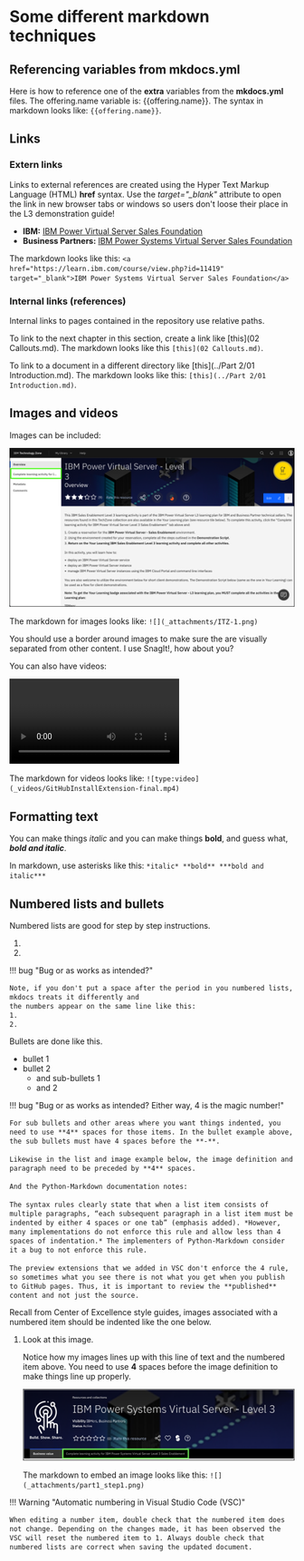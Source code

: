 # Some different markdown techniques

## Referencing variables from mkdocs.yml

Here is how to reference one of the **extra** variables from the **mkdocs.yml** files. The offering.name variable is: {{offering.name}}. The syntax in markdown looks like: ```{{offering.name}}```.

## Links

### Extern links

Links to external references are created using the Hyper Text Markup Language (HTML) **href** syntax. Use the *target="_blank"* attribute to open the link in new browser tabs or windows so users don't loose their place in the L3 demonstration guide!

- **IBM:** <a href="https://yourlearning.ibm.com/activity/PLAN-4E64FE2FDBF0" target="_blank">IBM Power Virtual Server Sales Foundation</a>
- **Business Partners:** <a href="https://learn.ibm.com/course/view.php?id=11419" target="_blank">IBM Power Systems Virtual Server Sales Foundation</a>

The markdown looks like this: ```<a href="https://learn.ibm.com/course/view.php?id=11419" target="_blank">IBM Power Systems Virtual Server Sales Foundation</a>```


### Internal links (references)

Internal links to pages contained in the repository use relative paths. 

To link to the next chapter in this section, create a link like [this](02 Callouts.md). 
The markdown looks like this ```[this](02 Callouts.md)```. 

To link to a document in a different directory like [this](../Part 2/01 Introduction.md). 
The markdown looks like this: ```[this](../Part 2/01 Introduction.md)```.

## Images and videos

Images can be included:

![](_attachments/ITZ-1.png)

The markdown for images looks like: ```![](_attachments/ITZ-1.png)```

You should use a border around images to make sure the are visually separated from other content. I use SnagIt!, how about you?

You can also have videos:

![type:video](_videos/GitHubInstallExtension-final.mp4)

The markdown for videos looks like: ```![type:video](_videos/GitHubInstallExtension-final.mp4)```


## Formatting text

You can make things *italic* and you can make things **bold**, and guess what, ***bold and italic***. 

In markdown, use asterisks like this: ```*italic* **bold** ***bold and italic***```

## Numbered lists and bullets

Numbered lists are good for step by step instructions.

1. 
2. 

!!! bug "Bug or as works as intended?"

    Note, if you don't put a space after the period in you numbered lists, mkdocs treats it differently and
    the numbers appear on the same line like this:
    1.
    2.


Bullets are done like this.

- bullet 1 
- bullet 2 
    - and sub-bullets 1 
    - and 2 

!!! bug "Bug or as works as intended? Either way, 4 is the magic number!"

    For sub bullets and other areas where you want things indented, you need to use **4** spaces for those items. In the bullet example above, the sub bullets must have 4 spaces before the **-**. 

    Likewise in the list and image example below, the image definition and paragraph need to be preceded by **4** spaces.

    And the Python-Markdown documentation notes:

    The syntax rules clearly state that when a list item consists of multiple paragraphs, “each subsequent paragraph in a list item must be indented by either 4 spaces or one tab” (emphasis added). *However, many implementations do not enforce this rule and allow less than 4 spaces of indentation.* The implementers of Python-Markdown consider it a bug to not enforce this rule.

    The preview extensions that we added in VSC don't enforce the 4 rule, so sometimes what you see there is not what you get when you publish to GitHub pages. Thus, it is important to review the **published** content and not just the source.


Recall from Center of Excellence style guides, images associated with a numbered item should be indented like the one below.

1. Look at this image.

    Notice how my images lines up with this line of text and the numbered item above. You need to use **4** spaces before the image definition to make things line up properly.

    ![](_attachments/part1_step1.png)

    The markdown to embed an image looks like this: ```![](_attachments/part1_step1.png)```

!!! Warning "Automatic numbering in Visual Studio Code (VSC)"

    When editing a number item, double check that the numbered item does not change. Depending on the changes made, it has been observed the VSC will reset the numbered item to 1. Always double check that numbered lists are correct when saving the updated document.